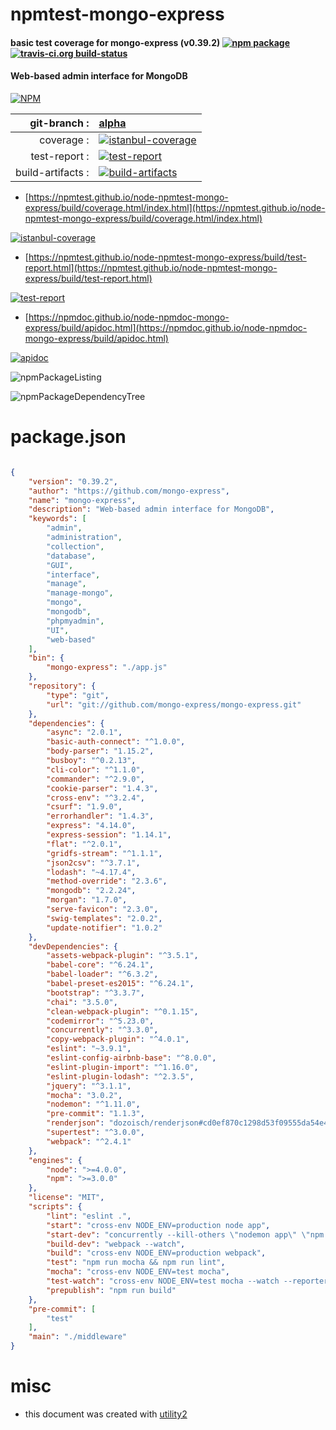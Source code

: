 # npmtest-mongo-express

#### basic test coverage for  mongo-express (v0.39.2)  [![npm package](https://img.shields.io/npm/v/npmtest-mongo-express.svg?style=flat-square)](https://www.npmjs.org/package/npmtest-mongo-express) [![travis-ci.org build-status](https://api.travis-ci.org/npmtest/node-npmtest-mongo-express.svg)](https://travis-ci.org/npmtest/node-npmtest-mongo-express)

#### Web-based admin interface for MongoDB

[![NPM](https://nodei.co/npm/mongo-express.png?downloads=true&downloadRank=true&stars=true)](https://www.npmjs.com/package/mongo-express)

| git-branch : | [alpha](https://github.com/npmtest/node-npmtest-mongo-express/tree/alpha)|
|--:|:--|
| coverage : | [![istanbul-coverage](https://npmtest.github.io/node-npmtest-mongo-express/build/coverage.badge.svg)](https://npmtest.github.io/node-npmtest-mongo-express/build/coverage.html/index.html)|
| test-report : | [![test-report](https://npmtest.github.io/node-npmtest-mongo-express/build/test-report.badge.svg)](https://npmtest.github.io/node-npmtest-mongo-express/build/test-report.html)|
| build-artifacts : | [![build-artifacts](https://npmtest.github.io/node-npmtest-mongo-express/glyphicons_144_folder_open.png)](https://github.com/npmtest/node-npmtest-mongo-express/tree/gh-pages/build)|

- [https://npmtest.github.io/node-npmtest-mongo-express/build/coverage.html/index.html](https://npmtest.github.io/node-npmtest-mongo-express/build/coverage.html/index.html)

[![istanbul-coverage](https://npmtest.github.io/node-npmtest-mongo-express/build/screenCapture.buildCi.browser.%252Ftmp%252Fbuild%252Fcoverage.lib.html.png)](https://npmtest.github.io/node-npmtest-mongo-express/build/coverage.html/index.html)

- [https://npmtest.github.io/node-npmtest-mongo-express/build/test-report.html](https://npmtest.github.io/node-npmtest-mongo-express/build/test-report.html)

[![test-report](https://npmtest.github.io/node-npmtest-mongo-express/build/screenCapture.buildCi.browser.%252Ftmp%252Fbuild%252Ftest-report.html.png)](https://npmtest.github.io/node-npmtest-mongo-express/build/test-report.html)

- [https://npmdoc.github.io/node-npmdoc-mongo-express/build/apidoc.html](https://npmdoc.github.io/node-npmdoc-mongo-express/build/apidoc.html)

[![apidoc](https://npmdoc.github.io/node-npmdoc-mongo-express/build/screenCapture.buildCi.browser.%252Ftmp%252Fbuild%252Fapidoc.html.png)](https://npmdoc.github.io/node-npmdoc-mongo-express/build/apidoc.html)

![npmPackageListing](https://npmtest.github.io/node-npmtest-mongo-express/build/screenCapture.npmPackageListing.svg)

![npmPackageDependencyTree](https://npmtest.github.io/node-npmtest-mongo-express/build/screenCapture.npmPackageDependencyTree.svg)



# package.json

```json

{
    "version": "0.39.2",
    "author": "https://github.com/mongo-express",
    "name": "mongo-express",
    "description": "Web-based admin interface for MongoDB",
    "keywords": [
        "admin",
        "administration",
        "collection",
        "database",
        "GUI",
        "interface",
        "manage",
        "manage-mongo",
        "mongo",
        "mongodb",
        "phpmyadmin",
        "UI",
        "web-based"
    ],
    "bin": {
        "mongo-express": "./app.js"
    },
    "repository": {
        "type": "git",
        "url": "git://github.com/mongo-express/mongo-express.git"
    },
    "dependencies": {
        "async": "2.0.1",
        "basic-auth-connect": "^1.0.0",
        "body-parser": "1.15.2",
        "busboy": "^0.2.13",
        "cli-color": "^1.1.0",
        "commander": "^2.9.0",
        "cookie-parser": "1.4.3",
        "cross-env": "^3.2.4",
        "csurf": "1.9.0",
        "errorhandler": "1.4.3",
        "express": "4.14.0",
        "express-session": "1.14.1",
        "flat": "^2.0.1",
        "gridfs-stream": "^1.1.1",
        "json2csv": "^3.7.1",
        "lodash": "~4.17.4",
        "method-override": "2.3.6",
        "mongodb": "2.2.24",
        "morgan": "1.7.0",
        "serve-favicon": "2.3.0",
        "swig-templates": "2.0.2",
        "update-notifier": "1.0.2"
    },
    "devDependencies": {
        "assets-webpack-plugin": "^3.5.1",
        "babel-core": "^6.24.1",
        "babel-loader": "^6.3.2",
        "babel-preset-es2015": "^6.24.1",
        "bootstrap": "^3.3.7",
        "chai": "3.5.0",
        "clean-webpack-plugin": "^0.1.15",
        "codemirror": "^5.23.0",
        "concurrently": "^3.3.0",
        "copy-webpack-plugin": "^4.0.1",
        "eslint": "~3.9.1",
        "eslint-config-airbnb-base": "^8.0.0",
        "eslint-plugin-import": "^1.16.0",
        "eslint-plugin-lodash": "^2.3.5",
        "jquery": "^3.1.1",
        "mocha": "3.0.2",
        "nodemon": "^1.11.0",
        "pre-commit": "1.1.3",
        "renderjson": "dozoisch/renderjson#cd0ef870c1298d53f09555da54e4bf57a0d21414",
        "supertest": "^3.0.0",
        "webpack": "^2.4.1"
    },
    "engines": {
        "node": ">=4.0.0",
        "npm": ">=3.0.0"
    },
    "license": "MIT",
    "scripts": {
        "lint": "eslint .",
        "start": "cross-env NODE_ENV=production node app",
        "start-dev": "concurrently --kill-others \"nodemon app\" \"npm run build-dev\"",
        "build-dev": "webpack --watch",
        "build": "cross-env NODE_ENV=production webpack",
        "test": "npm run mocha && npm run lint",
        "mocha": "cross-env NODE_ENV=test mocha",
        "test-watch": "cross-env NODE_ENV=test mocha --watch --reporter spec",
        "prepublish": "npm run build"
    },
    "pre-commit": [
        "test"
    ],
    "main": "./middleware"
}
```



# misc
- this document was created with [utility2](https://github.com/kaizhu256/node-utility2)
